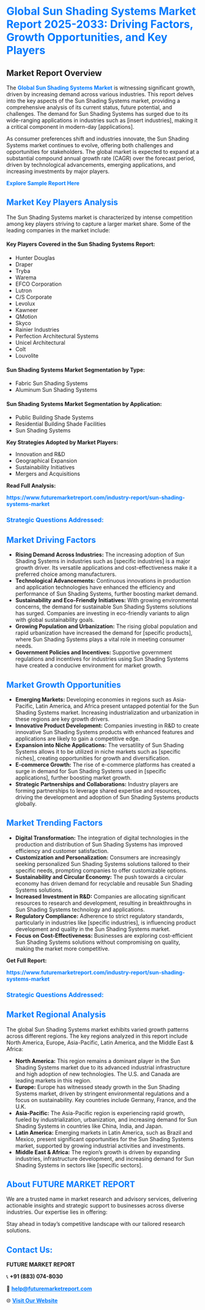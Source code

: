 <h1 style="color: #007BFF;">Global Sun Shading Systems Market Report 2025-2033: Driving Factors, Growth Opportunities, and Key Players</h1>

<section id="overview">
<h2>Market Report Overview</h2>
<p>The <a href="https://www.futuremarketreport.com/industry-report/sun-shading-systems-market" style="color: #007BFF; text-decoration: none;"><strong>Global Sun Shading Systems Market</strong></a> is witnessing significant growth, driven by increasing demand across various industries. This report delves into the key aspects of the Sun Shading Systems market, providing a comprehensive analysis of its current status, future potential, and challenges. The demand for Sun Shading Systems has surged due to its wide-ranging applications in industries such as [insert industries], making it a critical component in modern-day [applications].</p>
<p>As consumer preferences shift and industries innovate, the Sun Shading Systems market continues to evolve, offering both challenges and opportunities for stakeholders. The global market is expected to expand at a substantial compound annual growth rate (CAGR) over the forecast period, driven by technological advancements, emerging applications, and increasing investments by major players.</p>
</section>

<section id="overview">
<p><a href="https://www.futuremarketreport.com/request-sample/reportId=124496" style="color: #007BFF; text-decoration: none;"><strong>Explore Sample Report Here</strong></a></p>
</section>

<section id="key-players">
<h2 style="color: #007BFF;">Market Key Players Analysis</h2>
<p>The Sun Shading Systems market is characterized by intense competition among key players striving to capture a larger market share. Some of the leading companies in the market include:</p>
<h4>Key Players Covered in the Sun Shading Systems Report:</h4>
<ul><li>Hunter Douglas</li><li>Draper</li><li>Tryba</li><li>Warema</li><li>EFCO Corporation</li><li>Lutron</li><li>C/S Corporate</li><li>Levolux</li><li>Kawneer</li><li>QMotion</li><li>Skyco</li><li>Rainier Industries</li><li>Perfection Architectural Systems</li><li>Unicel Architectural</li><li>Colt</li><li>Louvolite</li></ul>
<h4>Sun Shading Systems Market Segmentation by Type:</h4>
<ul><li>Fabric Sun Shading Systems</li><li>Aluminum Sun Shading Systems</li></ul>

<h4>Sun Shading Systems Market Segmentation by Application:</h4>
<ul><li>Public Building Shade Systems</li><li>Residential Building Shade Facilities</li><li>Sun Shading Systems</li></ul>
<p><strong>Key Strategies Adopted by Market Players:</strong></p>
<ul>
<li>Innovation and R&D</li>
<li>Geographical Expansion</li>
<li>Sustainability Initiatives</li>
<li>Mergers and Acquisitions</li>
</ul>
</section>

<section>
<p><strong>Read Full Analysis: </strong></p><a href="https://www.futuremarketreport.com/industry-report/sun-shading-systems-market" style="color: #007BFF; text-decoration: none;"><strong>https://www.futuremarketreport.com/industry-report/sun-shading-systems-market</strong></a>
<h3 style="color: #007BFF;">Strategic Questions Addressed:</h3>
</section>

<section id="driving-factors">
<h2 style="color: #007BFF;">Market Driving Factors</h2>
<ul>
<li><strong>Rising Demand Across Industries:</strong> The increasing adoption of Sun Shading Systems in industries such as [specific industries] is a major growth driver. Its versatile applications and cost-effectiveness make it a preferred choice among manufacturers.</li>
<li><strong>Technological Advancements:</strong> Continuous innovations in production and application technologies have enhanced the efficiency and performance of Sun Shading Systems, further boosting market demand.</li>
<li><strong>Sustainability and Eco-Friendly Initiatives:</strong> With growing environmental concerns, the demand for sustainable Sun Shading Systems solutions has surged. Companies are investing in eco-friendly variants to align with global sustainability goals.</li>
<li><strong>Growing Population and Urbanization:</strong> The rising global population and rapid urbanization have increased the demand for [specific products], where Sun Shading Systems plays a vital role in meeting consumer needs.</li>
<li><strong>Government Policies and Incentives:</strong> Supportive government regulations and incentives for industries using Sun Shading Systems have created a conducive environment for market growth.</li>
</ul>
</section>

<section id="growth-opportunities">
<h2 style="color: #007BFF;">Market Growth Opportunities</h2>
<ul>
<li><strong>Emerging Markets:</strong> Developing economies in regions such as Asia-Pacific, Latin America, and Africa present untapped potential for the Sun Shading Systems market. Increasing industrialization and urbanization in these regions are key growth drivers.</li>
<li><strong>Innovative Product Development:</strong> Companies investing in R&D to create innovative Sun Shading Systems products with enhanced features and applications are likely to gain a competitive edge.</li>
<li><strong>Expansion into Niche Applications:</strong> The versatility of Sun Shading Systems allows it to be utilized in niche markets such as [specific niches], creating opportunities for growth and diversification.</li>
<li><strong>E-commerce Growth:</strong> The rise of e-commerce platforms has created a surge in demand for Sun Shading Systems used in [specific applications], further boosting market growth.</li>
<li><strong>Strategic Partnerships and Collaborations:</strong> Industry players are forming partnerships to leverage shared expertise and resources, driving the development and adoption of Sun Shading Systems products globally.</li>
</ul>
</section>

<section id="trending-factors">
<h2 style="color: #007BFF;">Market Trending Factors</h2>
<ul>
<li><strong>Digital Transformation:</strong> The integration of digital technologies in the production and distribution of Sun Shading Systems has improved efficiency and customer satisfaction.</li>
<li><strong>Customization and Personalization:</strong> Consumers are increasingly seeking personalized Sun Shading Systems solutions tailored to their specific needs, prompting companies to offer customizable options.</li>
<li><strong>Sustainability and Circular Economy:</strong> The push towards a circular economy has driven demand for recyclable and reusable Sun Shading Systems solutions.</li>
<li><strong>Increased Investment in R&D:</strong> Companies are allocating significant resources to research and development, resulting in breakthroughs in Sun Shading Systems technology and applications.</li>
<li><strong>Regulatory Compliance:</strong> Adherence to strict regulatory standards, particularly in industries like [specific industries], is influencing product development and quality in the Sun Shading Systems market.</li>
<li><strong>Focus on Cost-Effectiveness:</strong> Businesses are exploring cost-efficient Sun Shading Systems solutions without compromising on quality, making the market more competitive.</li>
</ul>
</section>

<section>
<p><strong>Get Full Report: </strong></p><a href="https://www.futuremarketreport.com/industry-report/sun-shading-systems-market" style="color: #007BFF; text-decoration: none;"><strong>https://www.futuremarketreport.com/industry-report/sun-shading-systems-market</strong></a>
<h3 style="color: #007BFF;">Strategic Questions Addressed:</h3>
</section>


<section id="regional-analysis">
<h2 style="color: #007BFF;">Market Regional Analysis</h2>
<p>The global Sun Shading Systems market exhibits varied growth patterns across different regions. The key regions analyzed in this report include North America, Europe, Asia-Pacific, Latin America, and the Middle East & Africa:</p>
<ul>
<li><strong>North America:</strong> This region remains a dominant player in the Sun Shading Systems market due to its advanced industrial infrastructure and high adoption of new technologies. The U.S. and Canada are leading markets in this region.</li>
<li><strong>Europe:</strong> Europe has witnessed steady growth in the Sun Shading Systems market, driven by stringent environmental regulations and a focus on sustainability. Key countries include Germany, France, and the U.K.</li>
<li><strong>Asia-Pacific:</strong> The Asia-Pacific region is experiencing rapid growth, fueled by industrialization, urbanization, and increasing demand for Sun Shading Systems in countries like China, India, and Japan.</li>
<li><strong>Latin America:</strong> Emerging markets in Latin America, such as Brazil and Mexico, present significant opportunities for the Sun Shading Systems market, supported by growing industrial activities and investments.</li>
<li><strong>Middle East & Africa:</strong> The region’s growth is driven by expanding industries, infrastructure development, and increasing demand for Sun Shading Systems in sectors like [specific sectors].</li>
</ul>
</section>

<footer>
<h2 style="color: #007BFF;">About FUTURE MARKET REPORT</h2>
<p>We are a trusted name in market research and advisory services, delivering actionable insights and strategic support to businesses across diverse industries. Our expertise lies in offering:</p>

<p>Stay ahead in today’s competitive landscape with our tailored research solutions.</p>

<h2 style="color: #007BFF;">Contact Us:</h2>
<p><strong>FUTURE MARKET REPORT</strong></p>
<p>📞 <strong>+91 (883) 074-8030</strong></p>
<p>📧 <strong><a href="mailto:help@futuremarketreport.com" style="color: #007BFF;">help@futuremarketreport.com</a></strong></p>
<p>🌐 <strong><a href="https://www.futuremarketreport.com/" style="color: #007BFF;">Visit Our Website</a></strong></p>
</footer>
